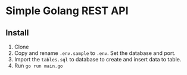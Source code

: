 # Simple Golang REST API

## Install

1. Clone
1. Copy and rename `.env.sample` to `.env`. Set the database and port.
1. Import the `tables.sql` to database to create and insert data to table.
1. Run `go run main.go`
